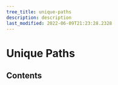 ```yaml
---
tree_title: unique-paths
description: description
last_modified: 2022-06-09T21:23:28.2328
---
```


# Unique Paths

## Contents
